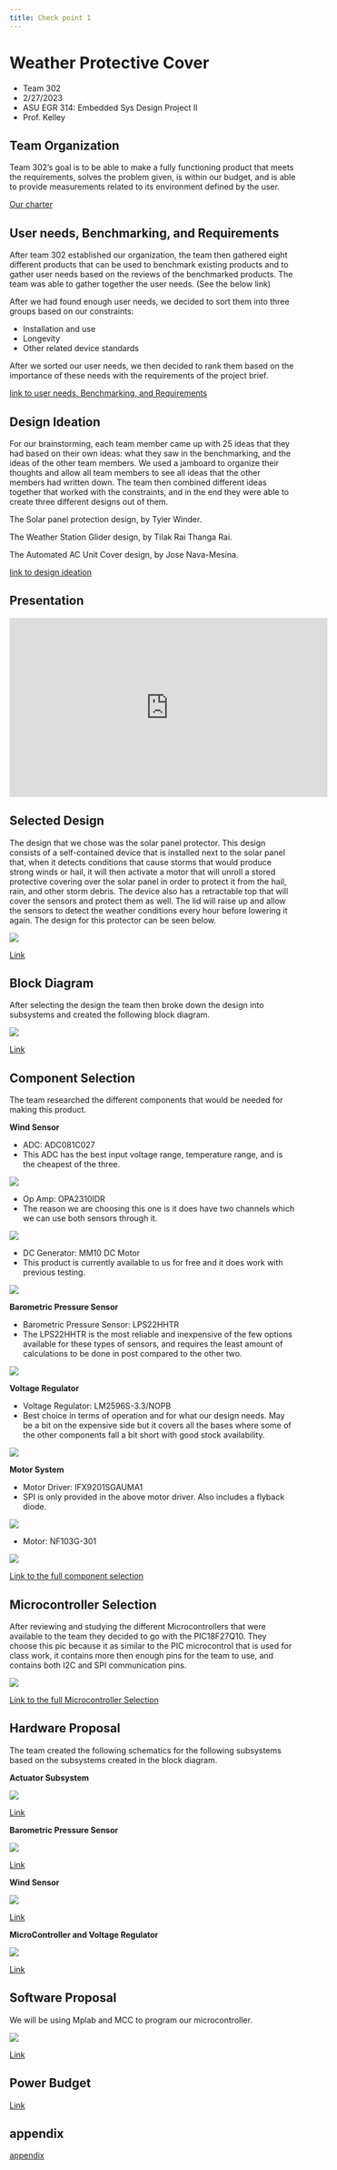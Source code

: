 ```yaml
---
title: Check point 1
---
```


# Weather Protective Cover
* Team 302
* 2/27/2023
* ASU EGR 314: Embedded Sys Design Project II
* Prof. Kelley

## Team Organization
Team 302’s goal is to be able to make a fully functioning product that meets the requirements, solves the problem given,  is within our budget, and is able to provide measurements related to its environment defined by the user.

[Our charter](/team-302-team-charter.md)
## User needs, Benchmarking, and Requirements

After team 302 established our organization, the team then gathered eight different products that can be used to benchmark existing products and to gather user needs based on the reviews of the benchmarked products. The team was able to gather together the user needs. (See the below link)

After we had found enough user needs, we decided to sort them into three groups based on our constraints:
* Installation and use
* Longevity
* Other related device standards

After we sorted our user needs, we then decided to rank them based on the importance of these needs with the requirements of the project brief.

[link to user needs, Benchmarking, and Requirements](/User-Needs.md)

## Design Ideation

For our brainstorming, each team member came up with 25 ideas that they had based on their own ideas: what they saw in the benchmarking, and the ideas of the other team members. We used a jamboard to organize their thoughts and allow all team members to see all ideas that the other members had written down. The team then combined different ideas together that worked with the constraints, and in the end they were able to create three different designs out of them.

The Solar panel protection design, by Tyler Winder.

The Weather Station Glider design, by Tilak Rai Thanga Rai.

The Automated AC Unit Cover design, by Jose Nava-Mesina.

[link to design ideation](/design-ideation.md)

## Presentation

<iframe width="560" height="315" src="https://www.youtube.com/embed/XPlsDYkBCSw" title="YouTube video player" frameborder="0" allow="accelerometer; autoplay; clipboard-write; encrypted-media; gyroscope; picture-in-picture; web-share" allowfullscreen></iframe>

## Selected Design

The design that we chose was the solar panel protector. This design consists of a self-contained device that is installed next to the solar panel that, when it detects conditions that cause storms that would produce strong winds or hail, it will then activate a motor that will unroll a stored protective covering over the solar panel in order to protect it from the hail, rain, and other storm debris. The device also has a retractable top that will cover the sensors and protect them as well. The lid will raise up and allow the sensors to detect the weather conditions every hour before lowering it again. The design for this protector can be seen below.


![](Selected_design.png)

[Link](/Selected_design.png)

## Block Diagram

After selecting the design the team then broke down the design into subsystems and created the following block diagram.

![](Block_Diagram-314.jpg)

[Link](/Block_Diagram-314.jpg)

## Component Selection

The team researched the different components that would be needed for making this product.

**Wind Sensor**

* ADC: ADC081C027
* This ADC has the best input voltage range, temperature range, and is the cheapest of the three. 

![](photo_component/image3.png)

* Op Amp: OPA2310IDR
* The reason we are choosing this one is it does have two channels which we can use both sensors through it.

![](photo_component/image11.png)

* DC Generator: MM10 DC Motor
* This product is currently available to us for free and it does work with previous testing.

![](photo_component/image18.png)

**Barometric Pressure Sensor**

*  Barometric Pressure Sensor: LPS22HHTR
*  The LPS22HHTR is the most reliable and inexpensive of the few options available for these types of sensors, and requires the least amount of calculations to be done in post compared to the other two.

![](photo_component/image17.jpg)

**Voltage Regulator**

* Voltage Regulator: LM2596S-3.3/NOPB
* Best choice in terms of operation and for what our design needs. May be a bit on the expensive side but it covers all the bases where some of the other components fall a bit short with good stock availability. 

![](photo_component/image6.png)

**Motor System**

* Motor Driver: IFX9201SGAUMA1
* SPI is only provided in the above motor driver. Also includes a flyback diode.

![](photo_component/image1.png)

* Motor: NF103G-301

![](photo_component/MFG_NF103LG-301.png)


[Link to the full component selection](/Component_Selection_Team_302.md)

## Microcontroller Selection

After reviewing and studying the different Microcontrollers that were available to the team they decided to go with the PIC18F27Q10. They choose this pic because it as similar to the PIC microcontrol that is used for class work, it contains more then enough pins for the team to use, and contains both I2C and SPI communication pins.

![](PIC18F27Q10-N2X-Regular.jpg)

[Link to the full Microcontroller Selection](microcontroller-selection-table-team-302.md)

## Hardware Proposal

The team created the following schematics for the following subsystems based on the subsystems created in the block diagram.

**Actuator Subsystem**

![](Actuator_subsystem.png)

[Link](/Actuator_subsystem.png)

**Barometric Pressure Sensor**

![](Barometric_Pressure_sensor2.png)

[Link](/Barometric_Pressure_sensor2.png)

**Wind Sensor**

![](wind_sensor_schematic.png)

[Link](/wind_sensor_schematic.png)

**MicroController and Voltage Regulator**

![](MicroController_VoltageRegulatorSubsystem2.png)

[Link](/MicroController_VoltageRegulatorSubsystem2.png)

## Software Proposal

We will be using Mplab and MCC to program our microcontroller.

![](Software_Proposal.jpg)

[Link](/Software_Proposal.jpg)

## Power Budget

[Link](/Power_Budget-Power_Budget.md)

## appendix
[appendix](/team-302-team-charter.md)
